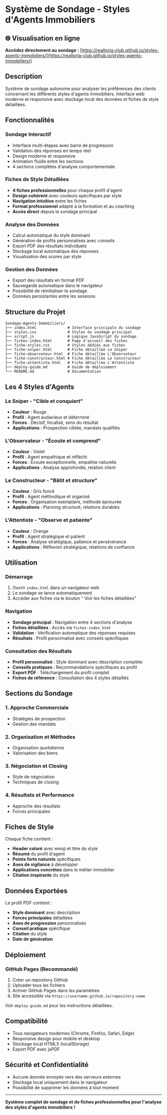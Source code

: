 # Système de Sondage - Styles d'Agents Immobiliers

## 🌐 Visualisation en ligne
**Accédez directement au sondage :** [https://realtoria-club.github.io/styles-agents-immobiliers/](https://realtoria-club.github.io/styles-agents-immobiliers/)

## Description
Système de sondage autonome pour analyser les préférences des clients concernant les différents styles d'agents immobiliers. Interface web moderne et responsive avec stockage local des données et fiches de style détaillées.

## Fonctionnalités

### Sondage Interactif
- Interface multi-étapes avec barre de progression
- Validation des réponses en temps réel
- Design moderne et responsive
- Animation fluide entre les sections
- 4 sections complètes d'analyse comportementale

### Fiches de Style Détaillées
- **4 fiches professionnelles** pour chaque profil d'agent
- **Design cohérent** avec couleurs spécifiques par style
- **Navigation intuitive** entre les fiches
- **Format professionnel** adapté à la formation et au coaching
- **Accès direct** depuis le sondage principal

### Analyse des Données
- Calcul automatique du style dominant
- Génération de profils personnalisés avec conseils
- Export PDF des résultats individuels
- Stockage local automatique des réponses
- Visualisation des scores par style

### Gestion des Données
- Export des résultats en format PDF
- Sauvegarde automatique dans le navigateur
- Possibilité de réinitialiser le sondage
- Données persistantes entre les sessions

## Structure du Projet

```
Sondage-Agents-Immobiliers/
├── index.html              # Interface principale du sondage
├── styles.css              # Styles du sondage principal
├── script.js               # Logique JavaScript du sondage
├── fiches-index.html       # Page d'accueil des fiches
├── fiche-styles.css        # Styles dédiés aux fiches
├── fiche-sniper.html       # Fiche détaillée Le Sniper
├── fiche-observateur.html  # Fiche détaillée L'Observateur
├── fiche-constructeur.html # Fiche détaillée Le Constructeur
├── fiche-attentiste.html   # Fiche détaillée L'Attentiste
├── deploy-guide.md         # Guide de déploiement
└── README.md               # Documentation
```

## Les 4 Styles d'Agents

### Le Sniper - "Cible et conquiert"
- **Couleur** : Rouge
- **Profil** : Agent audacieux et déterminé
- **Forces** : Décisif, focalisé, sens du résultat
- **Applications** : Prospection ciblée, mandats qualifiés

### L'Observateur - "Écoute et comprend"
- **Couleur** : Violet
- **Profil** : Agent empathique et réfléchi
- **Forces** : Écoute exceptionnelle, empathie naturelle
- **Applications** : Analyse approfondie, relation client

### Le Constructeur - "Bâtit et structure"
- **Couleur** : Gris foncé
- **Profil** : Agent méthodique et organisé
- **Forces** : Organisation exemplaire, méthode éprouvée
- **Applications** : Planning structuré, relations durables

### L'Attentiste - "Observe et patiente"
- **Couleur** : Orange
- **Profil** : Agent stratégique et patient
- **Forces** : Analyse stratégique, patience et persévérance
- **Applications** : Réflexion stratégique, relations de confiance

## Utilisation

### Démarrage
1. Ouvrir `index.html` dans un navigateur web
2. Le sondage se lance automatiquement
3. Accéder aux fiches via le bouton " Voir les fiches détaillées"

### Navigation
- **Sondage principal** : Navigation entre 4 sections d'analyse
- **Fiches détaillées** : Accès via `fiches-index.html`
- **Validation** : Vérification automatique des réponses requises
- **Résultats** : Profil personnalisé avec conseils spécifiques

### Consultation des Résultats
- **Profil personnalisé** : Style dominant avec description complète
- **Conseils pratiques** : Recommandations spécifiques au profil
- **Export PDF** : Téléchargement du profil complet
- **Fiches de référence** : Consultation des 4 styles détaillés

## Sections du Sondage

### 1. Approche Commerciale
- Stratégies de prospection
- Gestion des mandats

### 2. Organisation et Méthodes
- Organisation quotidienne
- Valorisation des biens

### 3. Négociation et Closing
- Style de négociation
- Techniques de closing

### 4. Résultats et Performance
- Approche des résultats
- Forces principales

## Fiches de Style

Chaque fiche contient :
- **Header coloré** avec emoji et titre du style
- **Résumé** du profil d'agent
- **Points forts naturels** spécifiques
- **Axes de vigilance** à développer
- **Applications concrètes** dans le métier immobilier
- **Citation inspirante** du style

## Données Exportées

Le profil PDF contient :
- **Style dominant** avec description
- **Forces principales** détaillées
- **Axes de progression** personnalisés
- **Conseil pratique** spécifique
- **Citation** du style
- **Date de génération**

## Déploiement

### GitHub Pages (Recommandé)
1. Créer un repository GitHub
2. Uploader tous les fichiers
3. Activer GitHub Pages dans les paramètres
4. Site accessible via `https://username.github.io/repository-name`

Voir `deploy-guide.md` pour les instructions détaillées.

## Compatibilité
- Tous navigateurs modernes (Chrome, Firefox, Safari, Edge)
- Responsive design pour mobile et desktop
- Stockage local HTML5 (localStorage)
- Export PDF avec jsPDF

## Sécurité et Confidentialité
- Aucune donnée envoyée vers des serveurs externes
- Stockage local uniquement dans le navigateur
- Possibilité de supprimer les données à tout moment

---

**Système complet de sondage et de fiches professionnelles pour l'analyse des styles d'agents immobiliers !**

